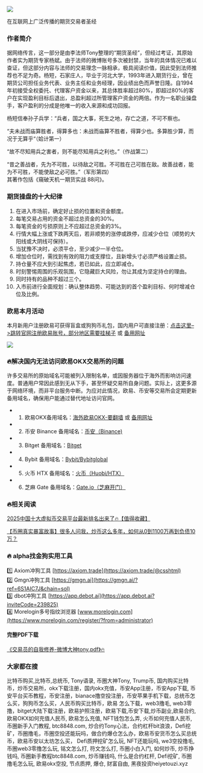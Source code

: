 ![](https://ac63e02.webp.li/交易之神Tony语录-优秀操盘手讲义.png)

在互联网上广泛传播的期货交易者圣经  
### 作者简介  
据网络传言，这一部分是由李法师Tony整理的“期货圣经”，但经过考证，其原始作者实为期货专家杨斌。由于法师的微博账号多次被封禁，当年的具体情况已难以查证，但这部分内容与法师的交易理念一脉相承，极具阅读价值，因此受到法师推荐也不足为奇。杨短，石家庄人，毕业于河北大学，1993年进入期货行业，曾在期货公司担任业务代表、业务主任和业务经理，因业绩出色而声誉日隆。自1994年初接受全权委托、代理客户资金以来，其总体胜率超过80%，即超过80%的客户在实现盈利目标后退出，总盈利超过所管理客户资金的两倍。作为一名职业操盘手，客户盈利的分成是他唯一的收入来源和成功回报。  

杨短信奉孙子兵学：“兵者，国之大事，死生之地，存亡之道，不可不察也。  

“夫未战而庙算胜者，得算多也：未战而庙算不胜者，得算少也。多算胜少算，而况于无算乎“（姶计第一）  

“故不尽知用兵之害者，则不能尽知用兵之利也。”（作战第二）  

“昔之善战者，先为不可胜，以待敌之可胜。不可胜在己可胜在敌。故善战者，能为不可胜，不能使敌之必可胜。”（军形第四）  
其著作包括《窺破天机一期货实战 88问》。  

### 期货操盘的十大纪律  
1. 在进入市场前，确定好止损的位置和资金额度。  
2. 每笔交易占用的资金不超过总资金的30%。  
3. 每笔资金的亏损原则上不应超过总资金的3%。  
4. 行情大幅上涨或下跌两天后，若非顺势的涨停或跌停，应减少仓位（顺势的大阳线或大阴线可保持）。  
5. 当犹豫不决时，必须平仓，至少减少一半仓位。  
6. 增加仓位时，需找到有效的阻力或支撑位，且新增头寸必须严格设置止损。  
7. 持仓量不应大到引起焦虑，若已如此，应立即减仓。  
8. 时刻警惕周围的乐观氛围，它隐藏巨大风险，勿让其成为坚定持仓的理由。  
9. 同时持有的品种不超过三个。  
10. 入市前进行全面规划：确认整体趋势、可能达到的首个盈利目标、何时增减仓位及比例。  

### 欧易本月活动  
本月新用户注册欧易可获得盲盒或狗狗币礼包，国内用户可直接注册：[点击这里–>跳转官网注册欧易账号，部分地区需要挂梯子](https://www.okx.com/zh-hans/join/74873351) 或 [备用网址](https://www.chouyi.world/zh-hans/join/18639032)  

[![](https://fe095ec.webp.li/top-10-exchanges-001.jpg)](https://www.chouyi.world/zh-hans/join/18639032)  

### 🔥解决国内无法访问欧易OKX交易所的问题  
许多交易所的原始域名可能被列入限制名单，或因服务器位于海外而影响访问速度。普通用户常因此感到无从下手，甚至怀疑交易所自身问题。实际上，这更多源于网络环境，而非平台服务中断。为应对此情况，欧易、币安等交易所会定期更新备用域名，确保用户能通过替代地址访问官网。  

- 1. 欧易OKX备用域名：[海外欧易OKX-要翻墙](https://www.okx.com/zh-hans/join/74873351) 或 [备用网址](https://www.chouyi.world/zh-hans/join/18639032)  
- 2. 币安 Binance 备用域名：[币安（Binance)](https://accounts.binance.com/zh-CN/register?ref=36457687)  
- 3. Bitget 备用域名：[Bitget](https://www.bitget.com/zh-CN/referral/register?from=referral&clacCode=VRNEYUTR)  
- 4. Bybit 备用域名：[Bybit/Bybitglobal](https://www.bybitglobal.com/zh-MY/invite/?ref=VMKORMM)  
- 5. 火币 HTX 备用域名：[火币（Huobi/HTX）](https://www.htx.com/invite/zh-cn/1f?invite_code=whf45223)  
- 6. 芝麻 Gate 备用域名：[Gate.io（芝麻开门）](https://www.gate.io/zh/signup?ref_type=103&ref=A1ERAQ)  

### 🔥相关阅读  
[2025中国十大虚拟币交易平台最新排名出来了🔥【值得收藏】](https://btc8848.com/top-10-exchanges/)  

[【币圈真实暴富故事】很多人问我，炒币这么多年，如何从0到1100万再到负债10万？](https://heiyetouzi.xyz/biquanstory001/)  

### 🔥 alpha找金狗实用工具  
1️⃣ Axiom冲狗工具 [https://axiom.trade](https://axiom.trade/@csshtml)  
2️⃣ Gmgn冲狗工具 [https://gmgn.ai](https://gmgn.ai/?ref=6S1AIC7J&chain=sol)  
3️⃣ dbot冲狗工具 [https://app.debot.ai](https://app.debot.ai?inviteCode=239825)  
4️⃣ Morelogin多号指纹浏览器 [www.morelogin.com](https://www.morelogin.com/register/?from=administrator)  
#### 完整PDF下载  
[《交易员的自我修养-微博大神tony.pdf》🔥](https://heiyetouzi.xyz/downloads)  

### 大家都在搜  
比特币购买,比特币,总统币, Tony语录, 币圈大神Tony, Trump币, 国内购买比特币，炒币交易所，okx下载注册，国内okx充值，币安App注册，币安App下载, 币安平台买币教程，币安注册，bianace撸空投注册，币安苹果手机下载，总统币怎么买，狗狗币怎么买，人民币购买比特币，欧易 怎么下载，web3撸毛, web3零撸，bitget大陆下载注册，欧易护照注册，欧易下载,币安下载,炒币副业,欧易合约, 欧易OKX如何充值人民币, 欧易怎么充值, NFT钱包怎么弄, 火币如何充值人民币, 币圈新手入门教程, btc8848.com, 炒合约Tony心法，合约杠杆bit浪浪，Defi挖矿，币圈撸毛，币圈空投还能玩吗，做合约爆仓怎么办，欧易币安货币怎么买总统币，欧易币安以太坊怎么买， Defi质押挖矿怎么玩, NFT还能玩吗, we3空投撸毛, 币圈web3零撸怎么玩, 铭文怎么打, 符文怎么打, 币圈小白入门, 如何炒币, 炒币挣钱吗, 币圈新手教程btc8848.com, 炒币赚钱吗, 什么是合约杠杆, Defi挖矿, 币圈撸毛怎么玩, 欧易okx空投, 节点质押, 爆仓, 财富自由, 黑夜投资heiyetouzi.xyz